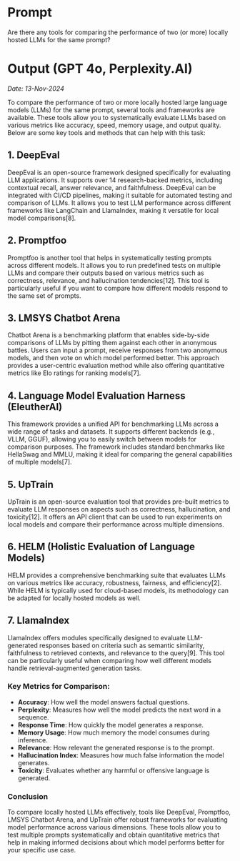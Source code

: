 # Prompt

Are there any tools for comparing the performance of two (or more) locally hosted LLMs for the same prompt?

# Output (GPT 4o, Perplexity.AI)

*Date: 13-Nov-2024*

To compare the performance of two or more locally hosted large language models (LLMs) for the same prompt, several tools and frameworks are available. These tools allow you to systematically evaluate LLMs based on various metrics like accuracy, speed, memory usage, and output quality. Below are some key tools and methods that can help with this task:

## **1. DeepEval**
DeepEval is an open-source framework designed specifically for evaluating LLM applications. It supports over 14 research-backed metrics, including contextual recall, answer relevance, and faithfulness. DeepEval can be integrated with CI/CD pipelines, making it suitable for automated testing and comparison of LLMs. It allows you to test LLM performance across different frameworks like LangChain and LlamaIndex, making it versatile for local model comparisons[8].

## **2. Promptfoo**
Promptfoo is another tool that helps in systematically testing prompts across different models. It allows you to run predefined tests on multiple LLMs and compare their outputs based on various metrics such as correctness, relevance, and hallucination tendencies[12]. This tool is particularly useful if you want to compare how different models respond to the same set of prompts.

## **3. LMSYS Chatbot Arena**
Chatbot Arena is a benchmarking platform that enables side-by-side comparisons of LLMs by pitting them against each other in anonymous battles. Users can input a prompt, receive responses from two anonymous models, and then vote on which model performed better. This approach provides a user-centric evaluation method while also offering quantitative metrics like Elo ratings for ranking models[7].

## **4. Language Model Evaluation Harness (EleutherAI)**
This framework provides a unified API for benchmarking LLMs across a wide range of tasks and datasets. It supports different backends (e.g., VLLM, GGUF), allowing you to easily switch between models for comparison purposes. The framework includes standard benchmarks like HellaSwag and MMLU, making it ideal for comparing the general capabilities of multiple models[7].

## **5. UpTrain**
UpTrain is an open-source evaluation tool that provides pre-built metrics to evaluate LLM responses on aspects such as correctness, hallucination, and toxicity[12]. It offers an API client that can be used to run experiments on local models and compare their performance across multiple dimensions.

## **6. HELM (Holistic Evaluation of Language Models)**
HELM provides a comprehensive benchmarking suite that evaluates LLMs on various metrics like accuracy, robustness, fairness, and efficiency[2]. While HELM is typically used for cloud-based models, its methodology can be adapted for locally hosted models as well.

## **7. LlamaIndex**
LlamaIndex offers modules specifically designed to evaluate LLM-generated responses based on criteria such as semantic similarity, faithfulness to retrieved contexts, and relevance to the query[9]. This tool can be particularly useful when comparing how well different models handle retrieval-augmented generation tasks.

### **Key Metrics for Comparison:**
- **Accuracy**: How well the model answers factual questions.
- **Perplexity**: Measures how well the model predicts the next word in a sequence.
- **Response Time**: How quickly the model generates a response.
- **Memory Usage**: How much memory the model consumes during inference.
- **Relevance**: How relevant the generated response is to the prompt.
- **Hallucination Index**: Measures how much false information the model generates.
- **Toxicity**: Evaluates whether any harmful or offensive language is generated.

### **Conclusion**
To compare locally hosted LLMs effectively, tools like DeepEval, Promptfoo, LMSYS Chatbot Arena, and UpTrain offer robust frameworks for evaluating model performance across various dimensions. These tools allow you to test multiple prompts systematically and obtain quantitative metrics that help in making informed decisions about which model performs better for your specific use case.

 
